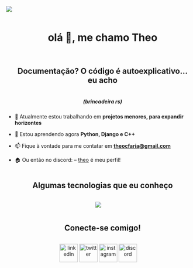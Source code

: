 <!--horizontal divider(gradiant)-->
<img src="https://user-images.githubusercontent.com/73097560/115834477-dbab4500-a447-11eb-908a-139a6edaec5c.gif">

<div id="user-content-toc">
  <ul align="center">
    <summary><h1 style="display: inline-block">olá 👋, me chamo Theo</h1></summary>
  </ul>
</div>

<!--h2 without bottom border-->
<div id="user-content-toc">
  <ul align="center">
    <summary><h2 style="display: inline-block">Documentação? O código é autoexplicativo... eu acho</h2><h5 style="margin-top: px;">(brincadeira rs)</h5></summary>
    

  </ul>
</div>

<!--Intro start-->
- 🔭 Atualmente estou trabalhando em **projetos menores, para expandir horizontes**

- 🌱 Estou aprendendo agora **Python, Django e C++**

- 📫 Fique à vontade para me contatar em **theocfaria@gmail.com**

- 🏠 Ou então no discord: –  [theo](https://discordapp.com/users/397109855380307977) é meu perfil!
<!--Intro end-->

<!--h1 without bottom border-->
<div id="user-content-toc">
  <ul align="center">
    <summary><h2 style="display: inline-block">Algumas tecnologias que eu conheço</h2></summary>
  </ul>
</div>
<!--tech stack icons-->
<p align="center">
  <a href="https://skillicons.dev">
    <img src="https://skillicons.dev/icons?i=git,cpp,css,discord,github,html,py,vscode,&perline=14" />
  </a>
</p>

<!-- Connect with me -->
<!--h2 without bottom border-->
<div id="user-content-toc">
  <ul align="center">
    <summary><h2 style="display: inline-block">Conecte-se comigo!</h2></summary>
  </ul>
</div>

<!--icons and links-->
<p align="center">
<a href="https://www.linkedin.com/in/theo-faria-100009340/" target="blank"><img align="center" src="https://user-images.githubusercontent.com/88904952/234979284-68c11d7f-1acc-4f0c-ac78-044e1037d7b0.png" alt="linkedin" height="50" width="50" /></a>
<a href="https://x.com/theosieg" target="blank"><img align="center" src="https://imgs.search.brave.com/EeEkXcC7xhqVy5yXSkNuqW6tbYgf9JCSLbQZHDEB3_s/rs:fit:860:0:0:0/g:ce/aHR0cHM6Ly9zMi10/ZWNodHVkby5nbGJp/bWcuY29tL2Y1SzZG/WG5DbVpuUnZpajJT/TnNyWlNuOUlzbz0v/NjAweDAvZmlsdGVy/czpxdWFsaXR5KDcw/KS9odHRwczovL2ku/czMuZ2xiaW1nLmNv/bS92MS9BVVRIXzA4/ZmJmNDhiYzA1MjQ4/Nzc5NDNmZTg2ZTQz/MDg3ZTdhL2ludGVy/bmFsX3Bob3Rvcy9i/cy8yMDIzL2UvRC82/ZTI0dmJRU2FSQkcy/U2NJTktJUS9pbWFn/ZW0tNi5qcGc" alt="twitter" height="50" width="50" /></a> 
<a href="https://www.instagram.com/theofaria_/" target="blank"><img align="center" src="https://user-images.githubusercontent.com/88904952/234981169-2dd1e58f-4b7e-468c-8213-034ba62156c3.png" alt="instagram" height="50" width="50" /></a>
<a href="https://discordapp.com/users/397109855380307977" target="blank"><img align="center" src="https://user-images.githubusercontent.com/88904952/234982627-019fd336-6248-453c-9b05-97c13fd1d207.png" alt="discord" height="50" width="50" /></a>
</p>
